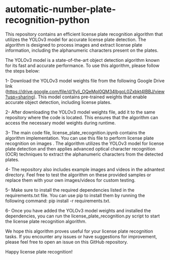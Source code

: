 # automatic-number-plate-recognition-python
This repository contains an efficient license plate recognition algorithm that utilizes the YOLOv3 model for accurate license plate detection. The algorithm is designed to process images and extract license plate information, including the alphanumeric characters present on the plates.

The YOLOv3 model is a state-of-the-art object detection algorithm known for its fast and accurate performance. To use this algorithm, please follow the steps below:

1- Download the YOLOv3 model weights file from the following Google Drive link (https://drive.google.com/file/d/1IyIi_OQeMpl0QM34IbgoL0Zxbkt4IBBJ/view?usp=sharing). This model contains pre-trained weights that enable accurate object detection, including license plates.

2- After downloading the YOLOv3 model weights file, add it to the same repository where the code is located. This ensures that the algorithm can access the necessary model weights during runtime.

3- The main code file, license_plate_recognition.ipynb contains the algorithm implementation. You can use this file to perform license plate recognition on images . The algorithm utilizes the YOLOv3 model for license plate detection and then applies advanced optical character recognition (OCR) techniques to extract the alphanumeric characters from the detected plates.

4- The repository also includes example images and videos in the adnantest directory. Feel free to test the algorithm on these provided samples or replace them with your own images/videos for custom testing.

5- Make sure to install the required dependencies listed in the requirements.txt file. You can use pip to install them by running the following command: pip install -r requirements.txt.

6- Once you have added the YOLOv3 model weights and installed the dependencies, you can run the license_plate_recognition.py script to start the license plate recognition algorithm.

We hope this algorithm proves useful for your license plate recognition tasks. If you encounter any issues or have suggestions for improvement, please feel free to open an issue on this GitHub repository.

Happy license plate recognition!
